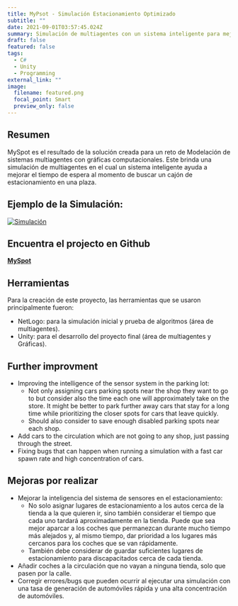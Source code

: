 ```yaml
---
title: MyPsot - Simulación Estacionamiento Optimizado
subtitle: ""
date: 2021-09-01T03:57:45.024Z
summary: Simulación de multiagentes con un sistema inteligente para mejorar el tiempo de espera de carros al buscar un lugar de estacionamiento en una plaza. Hecho en Unity
draft: false
featured: false
tags:
  - C#
  - Unity
  - Programming
external_link: ""
image:
  filename: featured.png
  focal_point: Smart
  preview_only: false
---
```


## Resumen
MySpot es el resultado de la solución creada para un reto de Modelación de sistemas multiagentes con gráficas computacionales. Este brinda una simulación de multiagentes en el cual un sistema inteligente ayuda a mejorar el tiempo de espera al momento de buscar un cajón de estacionamiento en una plaza.

## Ejemplo de la Simulación:
[![Simulación](https://img.youtube.com/vi/YWoAGjl28zU/0.jpg)](https://www.youtube.com/watch?v=YWoAGjl28zU)

## Encuentra el projecto en Github
[**MySpot**](https://github.com/lcanoi/OptimizedParkingSimulation)

## Herramientas
Para la creación de este proyecto, las herramientas que se usaron principalmente fueron:
+ NetLogo: para la simulación inicial y prueba de algoritmos (área de multiagentes). 
+ Unity: para el desarrollo del proyecto final (área de multiagentes y Gráficas).

## Further improvment
+ Improving the intelligence of the sensor system in the parking lot:
  + Not only assigning cars parking spots near the shop they want to go to but consider also the time each one will approximately take on the store. It might be better to park further away cars that stay for a long time while prioritizing the closer spots for cars that leave quickly.
  + Should also consider to save enough disabled parking spots near each shop.
+ Add cars to the circulation which are not going to any shop, just passing through the street.
+ Fixing bugs that can happen when running a simulation with a fast car spawn rate and high concentration of cars.

## Mejoras por realizar
+ Mejorar la inteligencia del sistema de sensores en el estacionamiento:
  + No solo asignar lugares de estacionamiento a los autos cerca de la tienda a la que quieren ir, sino también considerar el tiempo que cada uno tardará aproximadamente en la tienda. Puede que sea mejor aparcar a los coches que permanezcan durante mucho tiempo más alejados y, al mismo tiempo, dar prioridad a los lugares más cercanos para los coches que se van rápidamente.
  + También debe considerar de guardar suficientes lugares de estacionamiento para discapacitados cerca de cada tienda.
+ Añadir coches a la circulación que no vayan a ninguna tienda, solo que pasen por la calle.
+ Corregir errores/bugs que pueden ocurrir al ejecutar una simulación con una tasa de generación de automóviles rápida y una alta concentración de automóviles.
